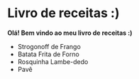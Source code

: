 # Livro de receitas :)

**Olá! Bem vindo ao meu livro de receitas :)**  
 
 - Strogonoff de Frango
 - Batata Frita de Forno
 - Rosquinha Lambe-dedo
 - Pavê
